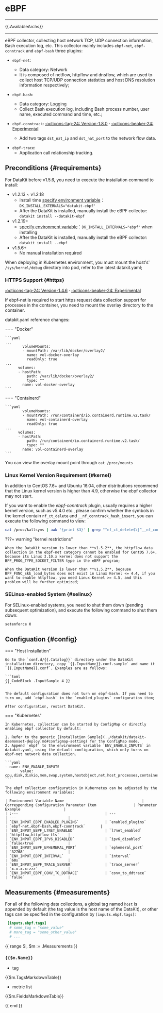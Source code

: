 
# eBPF
---

{{.AvailableArchs}}

---

eBPF collector, collecting host network TCP, UDP connection information, Bash execution log, etc. This collector mainly includes `ebpf-net`, `ebpf-conntrack` and `ebpf-bash` three plugins:

* `ebpf-net`:
    * Data category: Network
    * It is composed of netflow, httpflow and dnsflow, which are used to collect host TCP/UDP connection statistics and host DNS resolution information respectively;

* `ebpf-bash`:

    * Data category: Logging
    * Collect Bash execution log, including Bash process number, user name, executed command and time, etc.;

* `ebpf-conntrack`: [:octicons-tag-24: Version-1.8.0](../datakit/changelog.md#cl-1.8.0) · [:octicons-beaker-24: Experimental](../datakit/index.md#experimental)
    * Add two tags `dst_nat_ip` and `dst_nat_port` to the network flow data.


- `ebpf-trace`:
    - Application call relationship tracking.

## Preconditions {#requirements}

For DataKit before v1.5.6, you need to execute the installation command to install:

- v1.2.13 ~ v1.2.18
  - Install time [specify environment variable](datakit-install.md#extra-envs)：`DK_INSTALL_EXTERNALS="datakit-ebpf"`
  - After the DataKit is installed, manually install the eBPF collector: `datakit install --datakit-ebpf`
- v1.2.19+
  - [specify environment variable](datakit-install.md#extra-envs)：`DK_INSTALL_EXTERNALS="ebpf"` when installing
  - After the DataKit is installed, manually install the eBPF collector: `datakit install --ebpf`
- v1.5.6+
  - No manual installation required

When deploying in Kubernetes environment, you must mount the host's' `/sys/kernel/debug` directory into pod, refer to the latest datakit.yaml;

### HTTPS Support {#https}

[:octicons-tag-24: Version-1.4.6](../datakit/changelog.md#cl-1.4.6) ·
[:octicons-beaker-24: Experimental](../datakit/index.md#experimental)

If ebpf-net is required to start https request data collection support for processes in the container, you need to mount the overlay directory to the container.

datakit.yaml reference changes:

=== "Docker"

    ```yaml
    ...
            volumeMounts:
            - mountPath: /var/lib/docker/overlay2/
              name: vol-docker-overlay
              readOnly: true
    ...
          volumes:
          - hostPath:
              path: /var/lib/docker/overlay2/
              type: ""
            name: vol-docker-overlay
    ```

=== "Containerd"

    ```yaml
            volumeMounts:
            - mountPath: /run/containerd/io.containerd.runtime.v2.task/
              name: vol-containerd-overlay
              readOnly: true
    ...
          volumes:
          - hostPath:
              path: /run/containerd/io.containerd.runtime.v2.task/
              type: ""
            name: vol-containerd-overlay
    ```

You can view the overlay mount point through `cat /proc/mounts`

### Linux Kernel Version Requirement {#kernel}

In addition to CentOS 7.6+ and Ubuntu 16.04, other distributions recommend that the Linux kernel version is higher than 4.9, otherwise the ebpf collector may not start.

If you want to enable the  *ebpf-conntrack*  plugin, usually requires a higher kernel version, such as v5.4.0 etc., please confirm whether the symbols in the kernel contain `nf_ct_delete` and `__nf_conntrack_hash_insert`, you can execute the following command to view:

```sh
cat /proc/kallsyms | awk '{print $3}' | grep "^nf_ct_delete$\|^__nf_conntrack_hash_insert$"
```

???+ warning "kernel restrictions"

    When the DataKit version is lower than **v1.5.2**, the httpflow data collection in the ebpf-net category cannot be enabled for CentOS 7.6+, because its Linux 3.10.x kernel does not support the BPF_PROG_TYPE_SOCKET_FILTER type in the eBPF program;

    When the DataKit version is lower than **v1.5.2**, because BPF_FUNC_skb_load_bytes does not exist in Linux Kernel <= 4.4, if you want to enable httpflow, you need Linux Kernel >= 4.5, and this problem will be further optimized;

### SELinux-enabled System {#selinux}

For SELinux-enabled systems, you need to shut them down (pending subsequent optimization), and execute the following command to shut them down:

```sh
setenforce 0
```

## Configuation {#config}

=== "Host Installation"

    Go to the `conf.d/{{.Catalog}}` directory under the DataKit installation directory, copy `{{.InputName}}.conf.sample` and name it `{{.InputName}}.conf`. Examples are as follows:
    
    ```toml
    {{ CodeBlock .InputSample 4 }}
    ```
    
    The default configuration does not turn on ebpf-bash. If you need to turn on, add `ebpf-bash` in the `enabled_plugins` configuration item;
    
    After configuration, restart DataKit.

=== "Kubernetes"

    In Kubernetes, collection can be started by ConfigMap or directly enabling ebpf collector by default:
    
    1. Refer to the generic [Installation Sample](../datakit/datakit-daemonset-deploy.md#configmap-setting) for the ConfigMap mode.
    2. Append `ebpf` to the environment variable `ENV_ENABLE_INPUTS` in datakit.yaml, using the default configuration, which only turns on ebpf-net network data collection.
    
    ```yaml
    - name: ENV_ENABLE_INPUTS
           value: cpu,disk,diskio,mem,swap,system,hostobject,net,host_processes,container,ebpf
    ```
    
    The ebpf collection configuration in Kubernetes can be adjusted by the following environment variables:
    
    | Environment Variable Name                                    | Corresponding Configuration Parameter Item                 | Parameter Example                    |
    | :---                                        | ---                           | ---                        |
    | `ENV_INPUT_EBPF_ENABLED_PLUGINS`            | `enabled_plugins`             | `ebpf-net,ebpf-bash,ebpf-conntrack`       |
    | `ENV_INPUT_EBPF_L7NET_ENABLED`              | `l7net_enabled`               | `httpflow,httpflow-tls`    |
    | `ENV_INPUT_EBPF_IPV6_DISABLED`              | `ipv6_disabled`               | `false/true`               |
    | `ENV_INPUT_EBPF_EPHEMERAL_PORT`             | `ephemeral_port`              | `32768`                    |
    | `ENV_INPUT_EBPF_INTERVAL`                   | `interval`                    | `60s`                      |
    | `ENV_INPUT_EBPF_TRACE_SERVER`               | `trace_server`                | `x.x.x.x:zzz`              |
    | `ENV_INPUT_EBPF_CONV_TO_DDTRACE`            | `conv_to_ddtrace`             | `false`                    |

## Measurements {#measurements}

For all of the following data collections, a global tag named `host` is appended by default (the tag value is the host name of the DataKit), or other tags can be specified in the configuration by `[inputs.ebpf.tags]`:

``` toml
 [inputs.ebpf.tags]
  # some_tag = "some_value"
  # more_tag = "some_other_value"
  # ...
```

{{ range $i, $m := .Measurements }}

### `{{$m.Name}}`

- tag

{{$m.TagsMarkdownTable}}

- metric list

{{$m.FieldsMarkdownTable}}

{{ end }}
